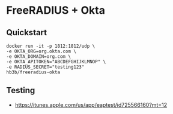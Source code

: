 # FreeRADIUS + Okta

## Quickstart
```
docker run -it -p 1812:1812/udp \
-e OKTA_ORG=org.okta.com \
-e OKTA_DOMAIN=org.com \
-e OKTA_APITOKEN="ABCDEFGHIJKLMNOP" \
-e RADIUS_SECRET="testing123"
hb3b/freeradius-okta
```

## Testing
* https://itunes.apple.com/us/app/eaptest/id725566160?mt=12

